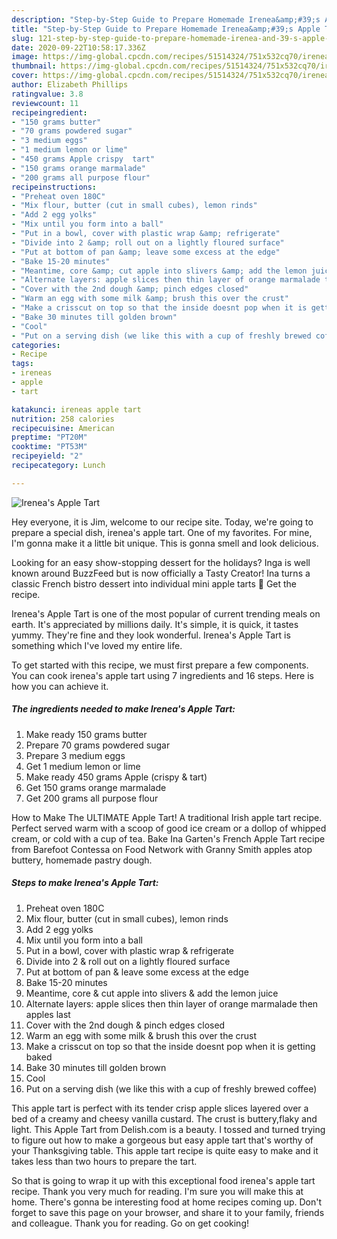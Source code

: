 ```yaml
---
description: "Step-by-Step Guide to Prepare Homemade Irenea&amp;#39;s Apple Tart"
title: "Step-by-Step Guide to Prepare Homemade Irenea&amp;#39;s Apple Tart"
slug: 121-step-by-step-guide-to-prepare-homemade-irenea-and-39-s-apple-tart
date: 2020-09-22T10:58:17.336Z
image: https://img-global.cpcdn.com/recipes/51514324/751x532cq70/ireneas-apple-tart-recipe-main-photo.jpg
thumbnail: https://img-global.cpcdn.com/recipes/51514324/751x532cq70/ireneas-apple-tart-recipe-main-photo.jpg
cover: https://img-global.cpcdn.com/recipes/51514324/751x532cq70/ireneas-apple-tart-recipe-main-photo.jpg
author: Elizabeth Phillips
ratingvalue: 3.8
reviewcount: 11
recipeingredient:
- "150 grams butter"
- "70 grams powdered sugar"
- "3 medium eggs"
- "1 medium lemon or lime"
- "450 grams Apple crispy  tart"
- "150 grams orange marmalade"
- "200 grams all purpose flour"
recipeinstructions:
- "Preheat oven 180C"
- "Mix flour, butter (cut in small cubes), lemon rinds"
- "Add 2 egg yolks"
- "Mix until you form into a ball"
- "Put in a bowl, cover with plastic wrap &amp; refrigerate"
- "Divide into 2 &amp; roll out on a lightly floured surface"
- "Put at bottom of pan &amp; leave some excess at the edge"
- "Bake 15-20 minutes"
- "Meantime, core &amp; cut apple into slivers &amp; add the lemon juice"
- "Alternate layers: apple slices then thin layer of orange marmalade then apples last"
- "Cover with the 2nd dough &amp; pinch edges closed"
- "Warm an egg with some milk &amp; brush this over the crust"
- "Make a crisscut on top so that the inside doesnt pop when it is getting baked"
- "Bake 30 minutes till golden brown"
- "Cool"
- "Put on a serving dish (we like this with a cup of freshly brewed coffee)"
categories:
- Recipe
tags:
- ireneas
- apple
- tart

katakunci: ireneas apple tart 
nutrition: 258 calories
recipecuisine: American
preptime: "PT20M"
cooktime: "PT53M"
recipeyield: "2"
recipecategory: Lunch

---
```



![Irenea&#39;s Apple Tart](https://img-global.cpcdn.com/recipes/51514324/751x532cq70/ireneas-apple-tart-recipe-main-photo.jpg)

Hey everyone, it is Jim, welcome to our recipe site. Today, we're going to prepare a special dish, irenea&#39;s apple tart. One of my favorites. For mine, I'm gonna make it a little bit unique. This is gonna smell and look delicious.

Looking for an easy show-stopping dessert for the holidays? Inga is well known around BuzzFeed but is now officially a Tasty Creator! Ina turns a classic French bistro dessert into individual mini apple tarts 🍎 Get the recipe.

Irenea&#39;s Apple Tart is one of the most popular of current trending meals on earth. It's appreciated by millions daily. It's simple, it is quick, it tastes yummy. They're fine and they look wonderful. Irenea&#39;s Apple Tart is something which I've loved my entire life.


To get started with this recipe, we must first prepare a few components. You can cook irenea&#39;s apple tart using 7 ingredients and 16 steps. Here is how you can achieve it.

##### The ingredients needed to make Irenea&#39;s Apple Tart:

1. Make ready 150 grams butter
1. Prepare 70 grams powdered sugar
1. Prepare 3 medium eggs
1. Get 1 medium lemon or lime
1. Make ready 450 grams Apple (crispy &amp; tart)
1. Get 150 grams orange marmalade
1. Get 200 grams all purpose flour


How to Make The ULTIMATE Apple Tart! A traditional Irish apple tart recipe. Perfect served warm with a scoop of good ice cream or a dollop of whipped cream, or cold with a cup of tea. Bake Ina Garten&#39;s French Apple Tart recipe from Barefoot Contessa on Food Network with Granny Smith apples atop buttery, homemade pastry dough. 

##### Steps to make Irenea&#39;s Apple Tart:

1. Preheat oven 180C
1. Mix flour, butter (cut in small cubes), lemon rinds
1. Add 2 egg yolks
1. Mix until you form into a ball
1. Put in a bowl, cover with plastic wrap &amp; refrigerate
1. Divide into 2 &amp; roll out on a lightly floured surface
1. Put at bottom of pan &amp; leave some excess at the edge
1. Bake 15-20 minutes
1. Meantime, core &amp; cut apple into slivers &amp; add the lemon juice
1. Alternate layers: apple slices then thin layer of orange marmalade then apples last
1. Cover with the 2nd dough &amp; pinch edges closed
1. Warm an egg with some milk &amp; brush this over the crust
1. Make a crisscut on top so that the inside doesnt pop when it is getting baked
1. Bake 30 minutes till golden brown
1. Cool
1. Put on a serving dish (we like this with a cup of freshly brewed coffee)


This apple tart is perfect with its tender crisp apple slices layered over a bed of a creamy and cheesy vanilla custard. The crust is buttery,flaky and light. This Apple Tart from Delish.com is a beauty. I tossed and turned trying to figure out how to make a gorgeous but easy apple tart that&#39;s worthy of your Thanksgiving table. This apple tart recipe is quite easy to make and it takes less than two hours to prepare the tart. 

So that is going to wrap it up with this exceptional food irenea&#39;s apple tart recipe. Thank you very much for reading. I'm sure you will make this at home. There's gonna be interesting food at home recipes coming up. Don't forget to save this page on your browser, and share it to your family, friends and colleague. Thank you for reading. Go on get cooking!
